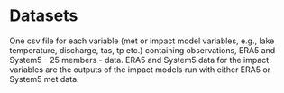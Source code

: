 # Datasets

One csv file for each variable (met or impact model variables, e.g., lake temperature, discharge, tas, tp etc.) containing observations, ERA5 and System5 - 25 members - data.
ERA5 and System5 data for the impact variables are the outputs of the impact models run with either ERA5 or System5 met data.
